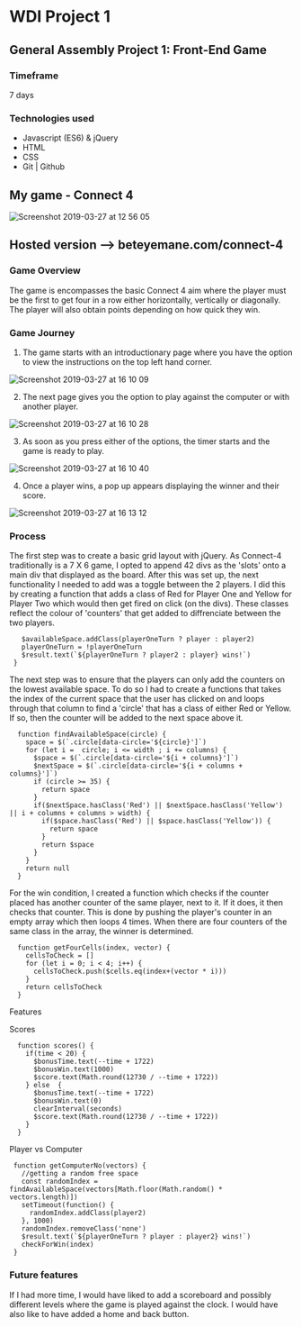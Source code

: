 # WDI Project 1

## General Assembly Project 1: Front-End Game

### Timeframe
7 days

### Technologies used
* Javascript (ES6) & jQuery
* HTML
* CSS
* Git | Github

## My game - Connect 4

![Screenshot 2019-03-27 at 12 56 05](https://user-images.githubusercontent.com/44004811/55077560-fefc3e00-508f-11e9-84eb-c16cebfc8e90.png)

## Hosted version --> beteyemane.com/connect-4

### Game Overview
The game is encompasses the basic Connect 4 aim where the player must be the first to get four in a row either horizontally, vertically or diagonally. The player will also obtain points depending on how quick they win.

### Game Journey
1. The game starts with an introductionary page where you have the option to view the instructions on the top left hand corner.

![Screenshot 2019-03-27 at 16 10 09](https://user-images.githubusercontent.com/44004811/55092898-53f97d80-50ab-11e9-9e0d-741feaf2861e.png)

2. The next page gives you the option to play against the computer or with another player.

![Screenshot 2019-03-27 at 16 10 28](https://user-images.githubusercontent.com/44004811/55092903-565bd780-50ab-11e9-988b-a2289d19c8be.png)

3. As soon as you press either of the options, the timer starts and the game is ready to play.

![Screenshot 2019-03-27 at 16 10 40](https://user-images.githubusercontent.com/44004811/55092906-58259b00-50ab-11e9-8d90-146aeb3d80dd.png)

4. Once a player wins, a pop up appears displaying the winner and their score.

![Screenshot 2019-03-27 at 16 13 12](https://user-images.githubusercontent.com/44004811/55092911-59ef5e80-50ab-11e9-921a-ddb84f9b0e4f.png)

### Process
The first step was to create a basic grid layout with jQuery. As Connect-4 traditionally is a 7 X 6 game, I opted to append 42 divs as the 'slots' onto a main div that displayed as the board. After this was set up, the next functionality I needed to add was a toggle between the 2 players. I did this by creating a function that adds a class of Red for Player One and Yellow for Player Two which would then get fired on click (on the divs). These classes reflect the colour of 'counters' that get added to diffrenciate between the two players.
 
 ```  function twoPlayer() {
    $availableSpace.addClass(playerOneTurn ? player : player2)
    playerOneTurn = !playerOneTurn
    $result.text(`${playerOneTurn ? player2 : player} wins!`)
  }
 ```
The next step was to ensure that the players can only add the counters on the lowest available space. To do so I had to create a functions that takes the index of the current space that the user has clicked on and loops through that column to find a 'circle' that has a class of either Red or Yellow. If so, then the counter will be added to the next space above it.

```
  function findAvailableSpace(circle) {
    space = $(`.circle[data-circle='${circle}']`)
    for (let i =  circle; i <= width ; i += columns) {
      $space = $(`.circle[data-circle='${i + columns}']`)
      $nextSpace = $(`.circle[data-circle='${i + columns + columns}']`)
      if (circle >= 35) {
        return space
      }
      if($nextSpace.hasClass('Red') || $nextSpace.hasClass('Yellow') || i + columns + columns > width) {
        if($space.hasClass('Red') || $space.hasClass('Yellow')) {
          return space
        }
        return $space
      }
    }
    return null
  }
```

For the win condition, I created a function which checks if the counter placed has another counter of the same player, next to it. If it does, it then checks that counter. This is done by pushing the player's counter in an empty array which then loops 4 times. When there are four counters of the same class in the array, the winner is determined.

```
  function getFourCells(index, vector) {
    cellsToCheck = []
    for (let i = 0; i < 4; i++) {
      cellsToCheck.push($cells.eq(index+(vector * i)))
    }
    return cellsToCheck
  }
 ```

Features

Scores
```
  function scores() {
    if(time < 20) {
      $bonusTime.text(--time + 1722)
      $bonusWin.text(1000)
      $score.text(Math.round(12730 / --time + 1722))
    } else  {
      $bonusTime.text(--time + 1722)
      $bonusWin.text(0)
      clearInterval(seconds)
      $score.text(Math.round(12730 / --time + 1722))
    }
  }
 ```
 
 Player vs Computer
 ```
  function getComputerNo(vectors) {
    //getting a random free space
    const randomIndex = findAvailableSpace(vectors[Math.floor(Math.random() * vectors.length)])
    setTimeout(function() {
      randomIndex.addClass(player2)
    }, 1000)
    randomIndex.removeClass('none')
    $result.text(`${playerOneTurn ? player : player2} wins!`)
    checkForWin(index)
  }
```

### Future features
If I had more time, I would have liked to add a scoreboard and possibly different levels where the game is played against the clock. I would have also like to have added a home and back button.
